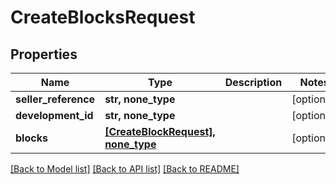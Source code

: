 # CreateBlocksRequest


## Properties
Name | Type | Description | Notes
------------ | ------------- | ------------- | -------------
**seller_reference** | **str, none_type** |  | [optional] 
**development_id** | **str, none_type** |  | [optional] 
**blocks** | [**[CreateBlockRequest], none_type**](CreateBlockRequest.md) |  | [optional] 

[[Back to Model list]](../README.md#documentation-for-models) [[Back to API list]](../README.md#documentation-for-api-endpoints) [[Back to README]](../README.md)



